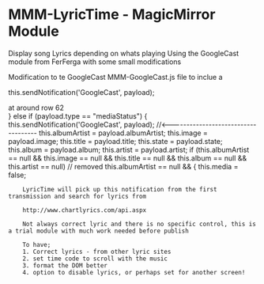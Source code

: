 # MMM-LyricTime - MagicMirror Module
Display song Lyrics depending on whats playing
Using the GoogleCast module from FerFerga with some small modifications

Modification to te GoogleCast MMM-GoogleCast.js file to inclue a 

this.sendNotification('GoogleCast', payload);

at around row 62  
	}
		else if (payload.type == "mediaStatus")
		{	this.sendNotification('GoogleCast', payload); //<------------------------------------
			this.albumArtist = payload.albumArtist;
			this.image = payload.image;
			this.title = payload.title;
			this.state = payload.state;
			this.album = payload.album;
			this.artist = payload.artist;
			if (this.albumArtist == null && this.image == null && this.title == null && this.album == null && this.artist == null) // removed this.albumArtist == null && 
			{
				this.media = false;
        
        LyricTime will pick up this notification from the first transmission and search for lyrics from 
        
        http://www.chartlyrics.com/api.aspx
        
        Not always correct lyric and there is no specific control, this is a trial module with much work needed before publish
        
        To have;
        1. Correct lyrics - from other lyric sites
        2. set time code to scroll with the music
        3. format the DOM better
        4. option to disable lyrics, or perhaps set for another screen!
